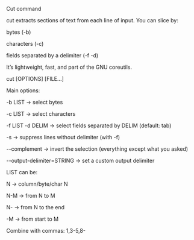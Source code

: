 Cut command

cut extracts sections of text from each line of input. You can slice by:

bytes (-b)

characters (-c)

fields separated by a delimiter (-f -d)

It’s lightweight, fast, and part of the GNU coreutils.

cut [OPTIONS] [FILE...]


Main options:

-b LIST → select bytes

-c LIST → select characters

-f LIST -d DELIM → select fields separated by DELIM (default: tab)

-s → suppress lines without delimiter (with -f)

--complement → invert the selection (everything except what you asked)

--output-delimiter=STRING → set a custom output delimiter

LIST can be:

N → column/byte/char N

N-M → from N to M

N- → from N to the end

-M → from start to M

Combine with commas: 1,3-5,8-


